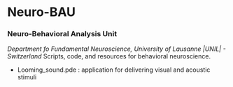 # Neuro-BAU
### Neuro-Behavioral Analysis Unit
_Department fo Fundamental Neuroscience, University of Lausanne |UNIL| - Switzerland_
Scripts, code, and resources for behavioral neuroscience.

- Looming_sound.pde : application for delivering visual and acoustic stimuli

